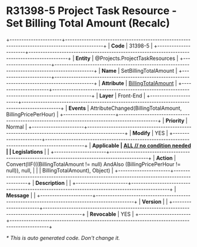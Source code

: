 ﻿---
erp.type: front-end-business-rule
erp.entity: Projects.ProjectTaskResources
---

# R31398-5 Project Task Resource - Set Billing Total Amount (Recalc)
+----------------------+----------------------------------------------------------------------------------------------+
| **Code**             | 31398-5                                                                                      |
+----------------------+----------------------------------------------------------------------------------------------+
| **Entity**           | @Projects.ProjectTaskResources                                                               |
+----------------------+----------------------------------------------------------------------------------------------+
| **Name**             | SetBillingTotalAmount                                                                        |
+----------------------+----------------------------------------------------------------------------------------------+
| **Attribute**        | [BillingTotalAmount](../entities/Projects.ProjectTaskResources.md#billingtotalamount)        |
+----------------------+----------------------------------------------------------------------------------------------+
| **Layer**            | Front-End                                                                                    |
+----------------------+----------------------------------------------------------------------------------------------+
| **Events**           | AttributeChanged(BillingTotalAmount, BillingPricePerHour)                                    |
+----------------------+----------------------------------------------------------------------------------------------+
| **Priority**         | Normal                                                                                       |
+----------------------+----------------------------------------------------------------------------------------------+
| **Modify**           | YES                                                                                          |
+----------------------+----------------------------------------------------------------------------------------------+
| **Applicable         | [ALL // no condition needed](xref:applicable-legislations)                                   |
| Legislations**       |                                                                                              |
+----------------------+----------------------------------------------------------------------------------------------+
| **Action**           | Convert(IIF(((BillingTotalAmount != null) AndAlso (BillingPricePerHour != null)), null,      |
|                      | BillingTotalAmount), Object)                                                                 |
+----------------------+----------------------------------------------------------------------------------------------+
| **Description**      |                                                                                              |
+----------------------+----------------------------------------------------------------------------------------------+
| **Message**          |                                                                                              |
+----------------------+----------------------------------------------------------------------------------------------+
| **Version**          |                                                                                              |
+----------------------+----------------------------------------------------------------------------------------------+
| **Revocable**        | YES                                                                                          |
+----------------------+----------------------------------------------------------------------------------------------+

*\* This is auto generated code. Don't change it.*
